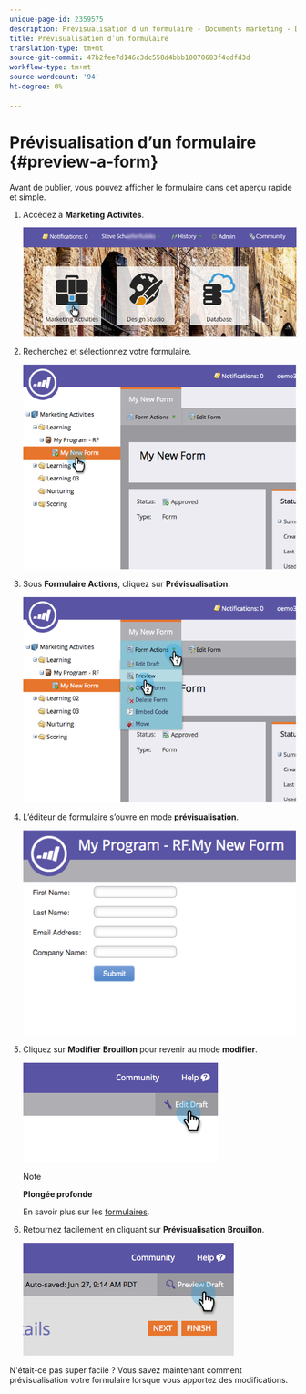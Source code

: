 ```yaml
---
unique-page-id: 2359575
description: Prévisualisation d’un formulaire - Documents marketing - Documentation du produit
title: Prévisualisation d’un formulaire
translation-type: tm+mt
source-git-commit: 47b2fee7d146c3dc558d4bbb10070683f4cdfd3d
workflow-type: tm+mt
source-wordcount: '94'
ht-degree: 0%

---
```



# Prévisualisation d’un formulaire {#preview-a-form}

Avant de publier, vous pouvez afficher le formulaire dans cet aperçu rapide et simple.

1. Accédez à **Marketing** **Activités**.

   ![](assets/login-marketing-activities-6.png)

1. Recherchez et sélectionnez votre formulaire.

   ![](assets/image2014-9-15-17-3a45-3a51.png)

1. Sous **Formulaire** **Actions**, cliquez sur **Prévisualisation**.

   ![](assets/image2014-9-15-17-3a46-3a9.png)

1. L’éditeur de formulaire s’ouvre en mode **prévisualisation**.

   ![](assets/image2014-9-15-17-3a46-3a17.png)

1. Cliquez sur **Modifier** **Brouillon** pour revenir au mode **modifier**.

   ![](assets/image2014-9-15-17-3a46-3a37.png)

   >[!NOTE]
   >
   >**Plongée profonde**
   >
   >
   >En savoir plus sur les [formulaires](http://docs.marketo.com/display/docs/forms).

1. Retournez facilement en cliquant sur **Prévisualisation** **Brouillon**.

   ![](assets/image2014-9-15-17-3a46-3a45.png)

N&#39;était-ce pas super facile ? Vous savez maintenant comment prévisualisation votre formulaire lorsque vous apportez des modifications.
